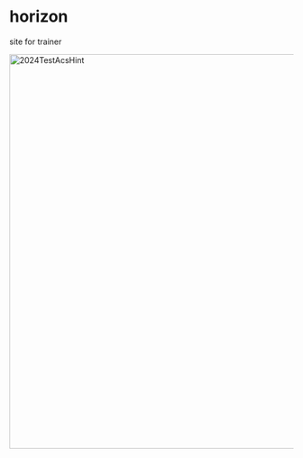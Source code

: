 # horizon
site for trainer

<img width="700" alt="2024TestAcsHint" src="https://github.com/Electroapparatura/horizon/assets/30446748/4ecfea14-7be4-45b8-9ac9-8797af79df8e">





